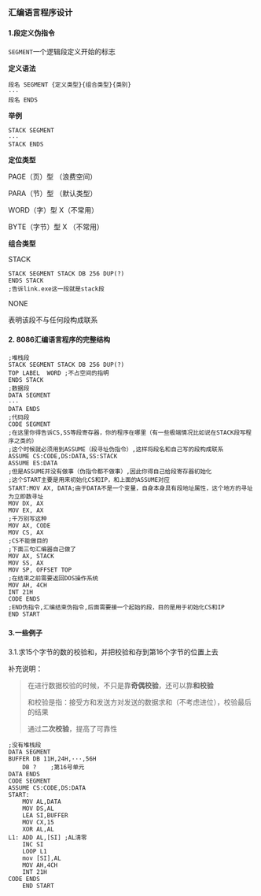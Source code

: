 ### 汇编语言程序设计

#### 1.段定义伪指令

`SEGMENT`一个逻辑段定义开始的标志

**定义语法** 

```assembly
段名 SEGMENT {定义类型}{组合类型}{类别}
···
段名 ENDS
```

**举例**

```assembly
STACK SEGMENT
···
STACK ENDS
```

**定位类型**

PAGE（页）型 （浪费空间）

PARA（节）型 （默认类型）

WORD（字）型 X（不常用）

BYTE（字节）型 X （不常用）

**组合类型**

STACK

```assembly
STACK SEGMENT STACK DB 256 DUP(?) 
ENDS STACK
;告诉link.exe这一段就是stack段
```

NONE

表明该段不与任何段构成联系

#### 2. 8086汇编语言程序的完整结构

```assembly
;堆栈段
STACK SEGMENT STACK DB 256 DUP(?) 
TOP LABEL  WORD	;不占空间的指明
ENDS STACK
;数据段
DATA SEGMENT
···
DATA ENDS
;代码段
CODE SEGMENT
;在这里你得告诉CS,SS等段寄存器，你的程序在哪里（有一些极端情况比如说在STACK段写程序之类的）
;这个时候就必须用到ASSUME（段寻址伪指令）,这样将段名和自己写的段构成联系
ASSUME CS:CODE,DS:DATA,SS:STACK
ASSUME ES:DATA
;但是ASSUME并没有做事（伪指令都不做事）,因此你得自己给段寄存器初始化
;这个START主要是用来初始化CS和IP，和上面的ASSUME对应
START:MOV AX, DATA;由于DATA不是一个变量，自身本身具有段地址属性，这个地方的寻址为立即数寻址
MOV DX, AX
MOV EX, AX
;千万别写这种
MOV AX, CODE
MOV CS, AX
;CS不能做目的
;下面三句汇编器自己做了
MOV AX, STACK
MOV SS, AX
MOV SP, OFFSET TOP
;在结束之前需要返回DOS操作系统
MOV AH, 4CH
INT 21H
CODE ENDS
;END伪指令,汇编结束伪指令,后面需要接一个起始的段，目的是用于初始化CS和IP
END START
```

#### 3.一些例子

3.1.求15个字节的数的校验和，并把校验和存到第16个字节的位置上去

补充说明：

> 在进行数据校验的时候，不只是靠**奇偶校验**，还可以靠**和校验**
>
> 和校验是指：接受方和发送方对发送的数据求和（不考虑进位），校验最后的结果
>
> 通过**二次校验**，提高了可靠性

```assembly
;没有堆栈段
DATA SEGMENT
BUFFER DB 11H,24H,···,56H
	DB ?	;第16号单元
DATA ENDS
CODE SEGMENT
ASSUME CS:CODE,DS:DATA
START:
    MOV AL,DATA
    MOV	DS,AL
	LEA SI,BUFFER
	MOV CX,15
	XOR AL,AL	
L1:	ADD AL,[SI]	;AL清零
	INC SI
	LOOP L1
	mov [SI],AL
	MOV AH,4CH
	INT 21H
CODE ENDS
	END START
```

